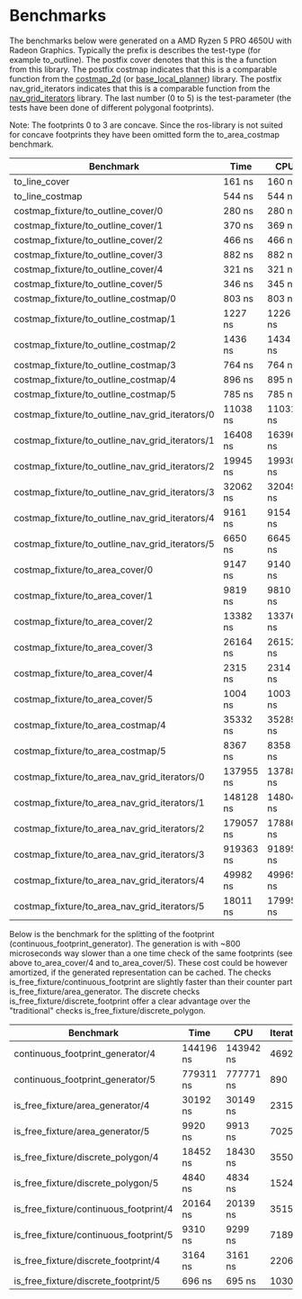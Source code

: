 # Benchmarks

The benchmarks below were generated on a AMD Ryzen 5 PRO 4650U with Radeon Graphics.
Typically the prefix is describes the test-type (for example to_outline).
The postfix cover denotes that this is the a function from this library.
The postfix costmap indicates that this is a comparable function from the
[costmap_2d](http://wiki.ros.org/costmap_2d/layered) (or 
[base_local_planner](http://wiki.ros.org/base_local_planner)) library.
The postfix nav_grid_iterators indicates that this is a comparable function from
the
[nav_grid_iterators](https://github.com/locusrobotics/robot_navigation/tree/noetic/nav_grid_iterators)
library.
The last number (0 to 5) is the test-parameter (the tests have been done of different polygonal footprints).

Note: The footprints 0 to 3 are concave.
Since the ros-library is not suited for concave footprints they have been
omitted form the to_area_costmap benchmark.


|Benchmark                              |         Time|             CPU|   Iterations|
|---------------------------------------|-------------|----------------|-------------|
|to_line_cover                          |       161 ns|          160 ns|      4041687|
|to_line_costmap                        |       544 ns|          544 ns|      1293362|
|costmap_fixture/to_outline_cover/0             |        280 ns|          280 ns|      2545658|
|costmap_fixture/to_outline_cover/1             |        370 ns|          369 ns|      1836983|
|costmap_fixture/to_outline_cover/2             |        466 ns|          466 ns|      1461823|
|costmap_fixture/to_outline_cover/3             |        882 ns|          882 ns|       784333|
|costmap_fixture/to_outline_cover/4             |        321 ns|          321 ns|      2162648|
|costmap_fixture/to_outline_cover/5             |        346 ns|          345 ns|      2011996|
|costmap_fixture/to_outline_costmap/0           |        803 ns|          803 ns|       869883|
|costmap_fixture/to_outline_costmap/1           |       1227 ns|         1226 ns|       568397|
|costmap_fixture/to_outline_costmap/2           |       1436 ns|         1434 ns|       494009|
|costmap_fixture/to_outline_costmap/3           |        764 ns|          764 ns|       921903|
|costmap_fixture/to_outline_costmap/4           |        896 ns|          895 ns|       785647|
|costmap_fixture/to_outline_costmap/5           |        785 ns|          785 ns|       890924|
|costmap_fixture/to_outline_nav_grid_iterators/0|      11038 ns|        11031 ns|        63569|
|costmap_fixture/to_outline_nav_grid_iterators/1|      16408 ns|        16396 ns|        42674|
|costmap_fixture/to_outline_nav_grid_iterators/2|      19945 ns|        19930 ns|        35209|
|costmap_fixture/to_outline_nav_grid_iterators/3|      32062 ns|        32049 ns|        21784|
|costmap_fixture/to_outline_nav_grid_iterators/4|       9161 ns|         9154 ns|        76708|
|costmap_fixture/to_outline_nav_grid_iterators/5|       6650 ns|         6645 ns|       105647|
|costmap_fixture/to_area_cover/0                |       9147 ns|         9140 ns|        77556|
|costmap_fixture/to_area_cover/1                |       9819 ns|         9810 ns|        71358|
|costmap_fixture/to_area_cover/2                |      13382 ns|        13376 ns|        51419|
|costmap_fixture/to_area_cover/3                |      26164 ns|        26152 ns|        26701|
|costmap_fixture/to_area_cover/4                |       2315 ns|         2314 ns|       299387|
|costmap_fixture/to_area_cover/5                |       1004 ns|         1003 ns|       687788|
|costmap_fixture/to_area_costmap/4              |      35332 ns|        35289 ns|        19294|
|costmap_fixture/to_area_costmap/5              |       8367 ns|         8358 ns|        83861|
|costmap_fixture/to_area_nav_grid_iterators/0   |     137955 ns|       137889 ns|         5088|
|costmap_fixture/to_area_nav_grid_iterators/1   |     148128 ns|       148045 ns|         4758|
|costmap_fixture/to_area_nav_grid_iterators/2   |     179057 ns|       178860 ns|         3818|
|costmap_fixture/to_area_nav_grid_iterators/3   |     919363 ns|       918951 ns|          767|
|costmap_fixture/to_area_nav_grid_iterators/4   |      49982 ns|        49965 ns|        13973|
|costmap_fixture/to_area_nav_grid_iterators/5   |      18011 ns|        17995 ns|        37895|


Below is the benchmark for the splitting of the footprint (continuous_footprint_generator).
The generation is with ~800 microseconds way slower than a one time check of the same footprints
(see above to_area_cover/4 and to_area_cover/5).
These cost could be however amortized, if the generated representation can be
cached. The checks is_free_fixture/continuous_footprint are slightly faster than
their counter part is_free_fixture/area_generator.
The discrete checks is_free_fixture/discrete_footprint offer a clear advantage
over the "traditional" checks is_free_fixture/discrete_polygon.

|Benchmark                              |         Time|             CPU|   Iterations|
|---------------------------------------|-------------|----------------|-------------|
|continuous_footprint_generator/4       |    144196 ns|       143942 ns|         4692|
|continuous_footprint_generator/5       |    779311 ns|       777771 ns|          890|
|is_free_fixture/area_generator/4       |     30192 ns|        30149 ns|        23153|
|is_free_fixture/area_generator/5       |      9920 ns|         9913 ns|        70259|
|is_free_fixture/discrete_polygon/4     |     18452 ns|        18430 ns|        35501|
|is_free_fixture/discrete_polygon/5     |      4840 ns|         4834 ns|       152498|
|is_free_fixture/continuous_footprint/4 |     20164 ns|        20139 ns|        35150|
|is_free_fixture/continuous_footprint/5 |      9310 ns|         9299 ns|        71894|
|is_free_fixture/discrete_footprint/4   |      3164 ns|         3161 ns|       220604|
|is_free_fixture/discrete_footprint/5   |       696 ns|          695 ns|      1030751|
